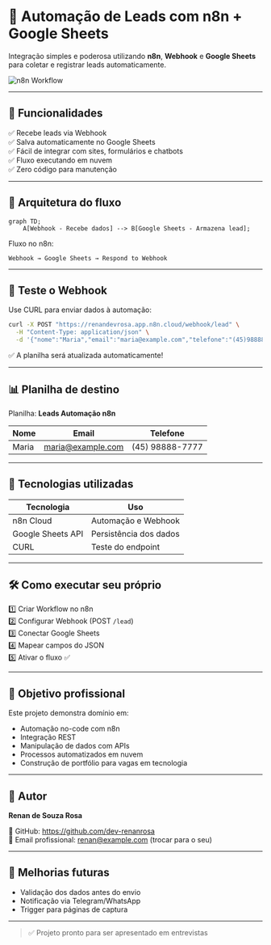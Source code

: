 # 🤖 Automação de Leads com n8n + Google Sheets

Integração simples e poderosa utilizando **n8n**, **Webhook** e **Google Sheets** para coletar e registrar leads automaticamente.

![n8n Workflow](./docs/workflow.png)

---

## 🚀 Funcionalidades

✅ Recebe leads via Webhook  
✅ Salva automaticamente no Google Sheets  
✅ Fácil de integrar com sites, formulários e chatbots  
✅ Fluxo executando em nuvem  
✅ Zero código para manutenção

---

## 🔁 Arquitetura do fluxo

```mermaid
graph TD;
    A[Webhook - Recebe dados] --> B[Google Sheets - Armazena lead];
```

Fluxo no n8n:

```
Webhook → Google Sheets → Respond to Webhook
```

---

## 🧪 Teste o Webhook

Use CURL para enviar dados à automação:

```bash
curl -X POST "https://renandevrosa.app.n8n.cloud/webhook/lead" \
  -H "Content-Type: application/json" \
  -d '{"nome":"Maria","email":"maria@example.com","telefone":"(45)98888-7777"}'
```

✅ A planilha será atualizada automaticamente!

---

## 📊 Planilha de destino

Planilha: **Leads Automação n8n**

| Nome | Email | Telefone |
|------|-------|----------|
| Maria | maria@example.com | (45) 98888-7777 |

---

## 🧱 Tecnologias utilizadas

| Tecnologia | Uso |
|----------|-----|
| n8n Cloud | Automação e Webhook |
| Google Sheets API | Persistência dos dados |
| CURL | Teste do endpoint |

---

## 🛠️ Como executar seu próprio

1️⃣ Criar Workflow no n8n  
2️⃣ Configurar Webhook (POST `/lead`)  
3️⃣ Conectar Google Sheets  
4️⃣ Mapear campos do JSON  
5️⃣ Ativar o fluxo ✅

---

## 🎯 Objetivo profissional

Este projeto demonstra domínio em:

- Automação no-code com n8n
- Integração REST
- Manipulação de dados com APIs
- Processos automatizados em nuvem
- Construção de portfólio para vagas em tecnologia

---

## 👤 Autor

**Renan de Souza Rosa**

🔗 GitHub: https://github.com/dev-renanrosa  
📧 Email profissional: renan@example.com (trocar para o seu)

---

## 🚧 Melhorias futuras

- Validação dos dados antes do envio
- Notificação via Telegram/WhatsApp
- Trigger para páginas de captura

---

> ✅ Projeto pronto para ser apresentado em entrevistas
